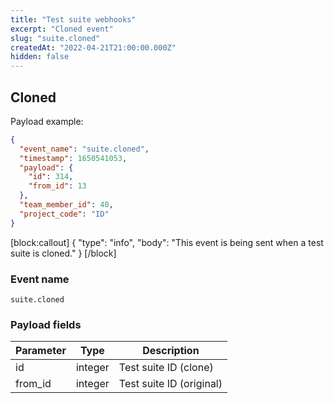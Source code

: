 ```yaml
---
title: "Test suite webhooks"
excerpt: "Cloned event"
slug: "suite.cloned"
createdAt: "2022-04-21T21:00:00.000Z"
hidden: false
---
```


## Cloned

Payload example:

```json
{
  "event_name": "suite.cloned",
  "timestamp": 1650541053,
  "payload": {
    "id": 314,
    "from_id": 13
  },
  "team_member_id": 40,
  "project_code": "ID"
}
```
[block:callout]
{
  "type": "info",
  "body": "This event is being sent when a test suite is cloned."
}
[/block]

### Event name

`suite.cloned`

### Payload fields

| Parameter | Type | Description              |
|-----------|------|--------------------------|
| id        | integer  | Test suite ID (clone)    |
| from_id   | integer  | Test suite ID (original) |
